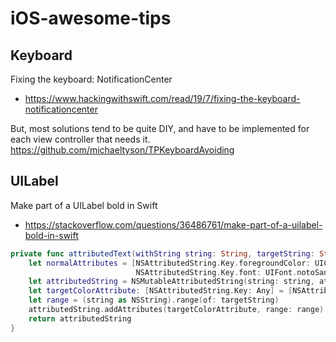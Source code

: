 # iOS-awesome-tips

## Keyboard
Fixing the keyboard: NotificationCenter
- https://www.hackingwithswift.com/read/19/7/fixing-the-keyboard-notificationcenter

But, most solutions tend to be quite DIY, and have to be implemented for each view controller that needs it.
https://github.com/michaeltyson/TPKeyboardAvoiding

## UILabel
Make part of a UILabel bold in Swift
- https://stackoverflow.com/questions/36486761/make-part-of-a-uilabel-bold-in-swift

```swift
private func attributedText(withString string: String, targetString: String, color: UIColor) -> NSAttributedString {
    let normalAttributes = [NSAttributedString.Key.foregroundColor: UIColor.gray700,
                            NSAttributedString.Key.font: UIFont.notoSansMediumFontOfSize(size: 12)]
    let attributedString = NSMutableAttributedString(string: string, attributes: normalAttributes)
    let targetColorAttribute: [NSAttributedString.Key: Any] = [NSAttributedString.Key.foregroundColor: UIColor.ceruleanBlue]
    let range = (string as NSString).range(of: targetString)
    attributedString.addAttributes(targetColorAttribute, range: range)
    return attributedString
}
```

